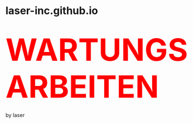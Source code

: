 # laser-inc.github.io
<style>
  zoom{
  zoom:3
  }
</style>

# <zoom><span style="color: red">WARTUNGSARBEITEN</span></zoom>
by laser
